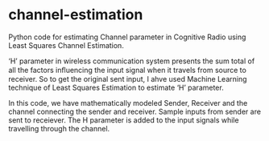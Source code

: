 # channel-estimation
Python code for estimating Channel parameter in Cognitive Radio using Least Squares Channel Estimation.

‘H’ parameter in wireless communication system presents the sum total of all the factors inﬂuencing the input signal when it travels from source to receiver. So to get the original sent input, I ahve used Machine Learning technique of Least Squares Estimation to estimate ‘H’ parameter.

In this code, we have mathematically modeled Sender, Receiver and the channel connecting the sender and receiver. Sample inputs from sender are sent to receiever. The H parameter is added to the input signals while travelling through the channel.
